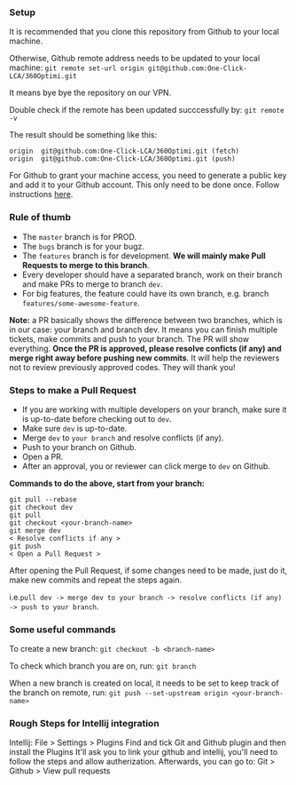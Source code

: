 ### Setup

It is recommended that you clone this repository from Github to your local machine.

Otherwise, Github remote address needs to be updated to your local machine:
`git remote set-url origin git@github.com:One-Click-LCA/360Optimi.git`

It means bye bye the repository on our VPN. 

Double check if the remote has been updated succcessfully by:
`git remote -v`

The result should be something like this:
```
origin  git@github.com:One-Click-LCA/360Optimi.git (fetch)
origin  git@github.com:One-Click-LCA/360Optimi.git (push)
```

For Github to grant your machine access, you need to generate a public key and add it to your Github account. This only need to be done once. Follow instructions [here](https://docs.github.com/en/free-pro-team@latest/github/authenticating-to-github/adding-a-new-ssh-key-to-your-github-account).

### Rule of thumb
* The `master` branch is for PROD.
* The `bugs` branch is for your bugz.
* The `features` branch is for development. **We will mainly make Pull Requests to merge to this branch**.
* Every developer should have a separated branch, work on their branch and make PRs to merge to branch `dev`. 
* For big features, the feature could have its own branch, e.g. branch `features/some-awesome-feature`.

**Note:** a PR basically shows the difference between two branches, which is in our case: your branch and branch dev. It means you can finish multiple tickets, make commits and push to your branch. The PR will show everything. **Once the PR is approved, please resolve conficts (if any) and merge right away before pushing new commits**. It will help the reviewers not to review previously approved codes. They will thank you! 

### Steps to make a Pull Request
* If you are working with multiple developers on your branch, make sure it is up-to-date before checking out to `dev`.
* Make sure `dev` is up-to-date.
* Merge `dev` to `your branch` and resolve conflicts (if any).
* Push to your branch on Github.
* Open a PR.
* After an approval, you or reviewer can click merge to `dev` on Github.

**Commands to do the above, start from your branch:**
```
git pull --rebase
git checkout dev
git pull
git checkout <your-branch-name>
git merge dev
< Resolve conflicts if any >
git push
< Open a Pull Request >
```
After opening the Pull Request, if some changes need to be made, just do it, make new commits and repeat the steps again. 

i.e.`pull dev -> merge dev to your branch -> resolve conflicts (if any) -> push to your branch`.

### Some useful commands

To create a new branch: `git checkout -b <branch-name>`

To check which branch you are on, run: `git branch`

When a new branch is created on local, it needs to be set to keep track of the branch on remote, run:
`git push --set-upstream origin <your-branch-name>`

### Rough Steps for Intellij integration
Intellij:
File > Settings > Plugins
Find and tick Git and Github plugin and then install the Plugins
It'll ask you to link your github and intellij, you'll need to follow the steps and allow autherization.
Afterwards, you can go to:
Git > Github > View pull requests
